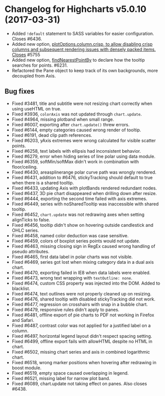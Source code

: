 # Changelog for Highcharts v5.0.10 (2017-03-31)
        
- Added `!default` statement to SASS variables for easier configuration. Closes #6436.
- Added new option, [plotOptions.column.crisp, to allow disabling crisp columns and subsequent rendering issues with densely packed items. Closes](https://api.highcharts.com/highcharts/plotOptions.column.crisp) #5755
- Added new option, [findNearestPointBy](http://api.highcharts.com/highcharts/plotOptions.series.findNearestPointBy) to declare how the tooltip searches for points. #6231.
- Refactored the Pane object to keep track of its own backgrounds, more decoupled from Axis.

## Bug fixes
- Fixed #3481, title and subtitle were not resizing chart correctly when using useHTML on true.
- Fixed #3936, `colorAxis` was not updated through `chart.update`.
- Fixed #4964, missing plotband when small range.
- Fixed #6007, exporting after `chart.update()` threw errors.
- Fixed #6144, empty categories caused wrong render of tooltip.
- Fixed #6191, dead clip path references.
- Fixed #6203, yAxis extremes were wrong calculated for visible scatter points.
- Fixed #6258, text labels with ellipsis had inconsistent behavior.
- Fixed #6279, error when hiding series of line polar using data module.
- Fixed #6359, softMin/softMax didn't work in combination with floor/ceiling.
- Fixed #6430, areasplinerange polar curve path was wrongly rendered.
- Fixed #6431, addition to #6476, stickyTracking should default to true when there is a shared tooltip.
- Fixed #6433, updating Axis with plotBands rendered redundant nodes.
- Fixed #6437, 3D pie chart disappeared when drilling down after resize.
- Fixed #6444, exporting the second time failed with axis extremes.
- Fixed #6449, series with noSharedTooltip was inaccessible with shared tooltip.
- Fixed #6452, `chart.update` was not redrawing axes when setting alignTicks to false.
- Fixed #6456, tooltip didn't show on hovering outside candlestick and OHLC series.
- Fixed #6458, named color deduction was case sensitive.
- Fixed #6459, colors of boxplot series points would not update.
- Fixed #6463, missing closing sign in RegEx caused wrong handling of pseudo attributes.
- Fixed #6465, first data label in polar charts was not visible.
- Fixed #6469, series got lost when mixing category data in a dual axis chart.
- Fixed #6470, exporting failed in IE8 when data labels were enabled.
- Fixed #6473, wrong text wrapping with `textOutline: none`.
- Fixed #6474, custom CSS property was injected into the DOM. Added to blacklist.
- Fixed #6474, text outlines were not properly cleaned up on resizing.
- Fixed #6476, shared tooltip with disabled stickyTracking did not work.
- Fixed #6477, regression on crosshairs with snap in a bubble chart.
- Fixed #6479, responsive rules didn't apply to panes.
- Fixed #6481, offline export of pie charts to PDF not working in Firefox and Safari.
- Fixed #6487, contrast color was not applied for a justified label on a column.
- Fixed #6497, horizontal legend layout didn't respect spacing setting.
- Fixed #6499, offline export fails with allowHTML despite no HTML in chart.
- Fixed #6502, missing chart series and axis in combined logarithmic chart.
- Fixed #6518, wrong marker positions when hovering after redrawing in boost module.
- Fixed #6519, empty space caused overlapping in legend.
- Fixed #6521, missing label for narrow plot band.
- Fixed #6089, chart.update not taking effect on panes. Also closes #6438.